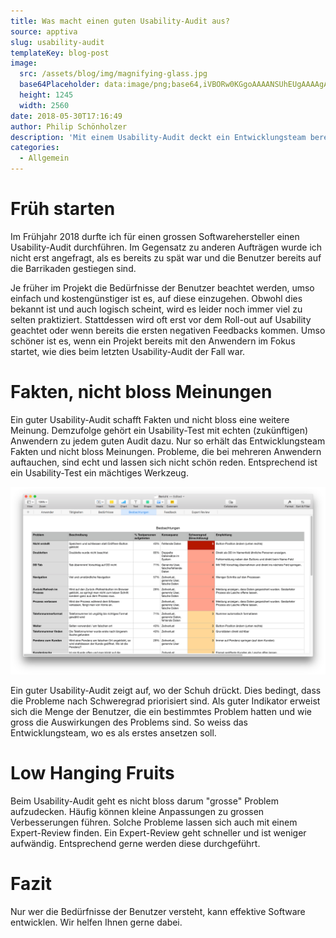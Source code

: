 ```yaml
---
title: Was macht einen guten Usability-Audit aus?
source: apptiva
slug: usability-audit
templateKey: blog-post
image:
  src: /assets/blog/img/magnifying-glass.jpg
  base64Placeholder: data:image/png;base64,iVBORw0KGgoAAAANSUhEUgAAAAgAAAAECAIAAAA8r+mnAAAACXBIWXMAAAsTAAALEwEAmpwYAAAAbUlEQVR4nGNgkKllUGhiEKtgMOhnCFvJoNPNoNzC4DiHgUGqlkGymoG7iGHFfatP/xlW3GfwXsKg1sHAIF3NoNjAELbS8vF/hsLdzh/+u379z6DUzAAySqWFQaaO4egXm7f/U/7/Z7jyl0G2AQDXgCNaIG81UgAAAABJRU5ErkJggg==
  height: 1245
  width: 2560
date: 2018-05-30T17:16:49
author: Philip Schönholzer
description: 'Mit einem Usability-Audit deckt ein Entwicklungsteam bereits früh im Projektverlauf kritische Usability-Probleme auf. Dies spart Geld und erlaubt dem Entwicklungsteam frühzeitig zu reagieren.'
categories:
  - Allgemein
---
```


# Früh starten

Im Frühjahr 2018 durfte ich für einen grossen Softwarehersteller einen Usability-Audit durchführen. Im Gegensatz zu anderen Aufträgen wurde ich nicht erst angefragt, als es bereits zu spät war und die Benutzer bereits auf die Barrikaden gestiegen sind.

Je früher im Projekt die Bedürfnisse der Benutzer beachtet werden, umso einfach und kostengünstiger ist es, auf diese einzugehen. Obwohl dies bekannt ist und auch logisch scheint, wird es leider noch immer viel zu selten praktiziert. Stattdessen wird oft erst vor dem Roll-out auf Usability geachtet oder wenn bereits die ersten negativen Feedbacks kommen. Umso schöner ist es, wenn ein Projekt bereits mit den Anwendern im Fokus startet, wie dies beim letzten Usability-Audit der Fall war.

# Fakten, nicht bloss Meinungen

Ein guter Usability-Audit schafft Fakten und nicht bloss eine weitere Meinung. Demzufolge gehört ein Usability-Test mit echten (zukünftigen) Anwendern zu jedem guten Audit dazu. Nur so erhält das Entwicklungsteam Fakten und nicht bloss Meinungen. Probleme, die bei mehreren Anwendern auftauchen, sind echt und lassen sich nicht schön reden. Entsprechend ist ein Usability-Test ein mächtiges Werkzeug.

![Usability Bericht](img/usability-bericht.png)

Ein guter Usability-Audit zeigt auf, wo der Schuh drückt. Dies bedingt, dass die Probleme nach Schweregrad priorisiert sind. Als guter Indikator erweist sich die Menge der Benutzer, die ein bestimmtes Problem hatten und wie gross die Auswirkungen des Problems sind. So weiss das Entwicklungsteam, wo es als erstes ansetzen soll.

# Low Hanging Fruits

Beim Usability-Audit geht es nicht bloss darum "grosse" Problem aufzudecken. Häufig können kleine Anpassungen zu grossen Verbesserungen führen. Solche Probleme lassen sich auch mit einem Expert-Review finden. Ein Expert-Review geht schneller und ist weniger aufwändig. Entsprechend gerne werden diese durchgeführt.

# Fazit 

Nur wer die Bedürfnisse der Benutzer versteht, kann effektive Software entwicklen.
Wir helfen Ihnen gerne dabei.
